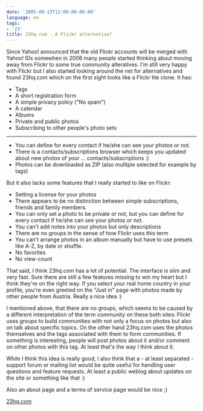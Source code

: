 ```yaml
---
date: '2005-09-13T12:00:00-00:00'
language: en
tags:
- '23'
title: 23hq.com - A Flickr alternative?
---
```



Since Yahoo! announced that the old Flickr accounts will be merged with Yahoo! IDs somewhen in 2006 many people started thinking about moving away from Flickr to some true community alteratives. I'm still very happy with Flickr but I also started looking around the net for alternatives and found 23hq.com which on the first sight looks like a Flickr lite clone. It has:

* Tags
* A short registration form
* A simple privacy policy ("No spam")
* A calendar
* Albums
* Private and public photos 
* Subscribing to other people's photo sets

-------------------------------


* You can define for every contact if he/she can see your photos or not.
* There is a contacts/subscriptions browser which keeps you updated about new photos of your ... contacts/subscriptions :)
* Photos can be downloaded as ZIP (also multiple selected for example by tags)

But it also lacks some features that I really started to like on Flickr:

* Setting a license for your photos
* There appears to be no distinction between simple subscriptions, friends and family members.
* You can only set a photo to be private or not, but you can define for every contact if he/she can see your photos or not.
* You can't add notes into your photos but only descriptions
* There are no groups in the sense of how Flickr uses this term
* You can't arrange photos in an album manually but have to use presets like A-Z, by date or shuffle.
* No favorites
* No view-count

That said, I think 23hq.com has a lot of potential. The interface is slim and very fast. Sure there are still a few features missing to win my heart but I think they're on the right way. If you select your real home country in your profile, you're even greeted on the "Just in" page with photos made by other people from Austria. Really a nice idea :)

I mentioned above, that there are no groups, which seems to be caused by a different interpretation of the term community on these both sites: Flickr uses groups to build communities with not only a focus on photos but also on talk about specific topics. On the other hand 23hq.com uses the photos themselves and the tags associated with them to form communities. If something is interesting, people will post photos about it and/or comment on other photos with this tag. At least that's the way I think about it.

While I think this idea is really good, I also think that a - at least separated - support forum or mailing list would be quite useful for handling user questions and feature requests. At least a public weblog about updates on the site or something like that :)

Also an about page and a terms of service page would be nice ;)

<a href="http://www.23hq.com">23hq.com</a>